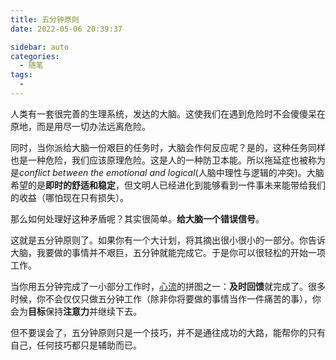 ```yaml
---
title: 五分钟原则
date: 2022-05-06 20:39:37

sidebar: auto
categories:
  - 随笔
tags:
  - 
---
```




人类有一套很完善的生理系统，发达的大脑。这使我们在遇到危险时不会傻傻呆在原地，而是用尽一切办法远离危险。

同时，当你派给大脑一份艰巨的任务时，大脑会作何反应呢？是的，这种任务同样也是一种危险，我们应该原理危险。这是人的一种防卫本能。所以拖延症也被称为是*conflict between the emotional and logical*(人脑中理性与逻辑的冲突)。大脑希望的是**即时的舒适和稳定**，但文明人已经进化到能够看到一件事未来能带给我们的收益（哪怕现在只有损失）。

那么如何处理好这种矛盾呢？其实很简单。**给大脑一个错误信号**。

这就是五分钟原则了。如果你有一个大计划，将其摘出很小很小的一部分。你告诉大脑，我要做的事情并不艰巨，五分钟就能完成它。于是你可以很轻松的开始一项工作。

当你用五分钟完成了一小部分工作时，[心流](/life/essay/心流.html)的拼图之一：**及时回馈**就完成了。很多时候，你不会仅仅只做五分钟工作（除非你将要做的事情当作一件痛苦的事），你会为**目标**保持**注意力**并继续下去。

但不要误会了，五分钟原则只是一个技巧，并不是通往成功的大路，能帮你的只有自己，任何技巧都只是辅助而已。